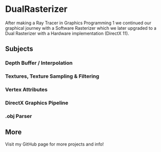 # DualRasterizer
After making a Ray Tracer in Graphics Programming 1 we continued our graphical journey with a Software Rasterizer which we later upgraded to a Dual Rasterizer with a Hardware implementation (DirectX 11).

## Subjects
### Depth Buffer / Interpolation
### Textures, Texture Sampling & Filtering
### Vertex Attributes
### DirectX Graphics Pipeline
### .obj Parser

## More
Visit my GitHub page for more projects and info!
